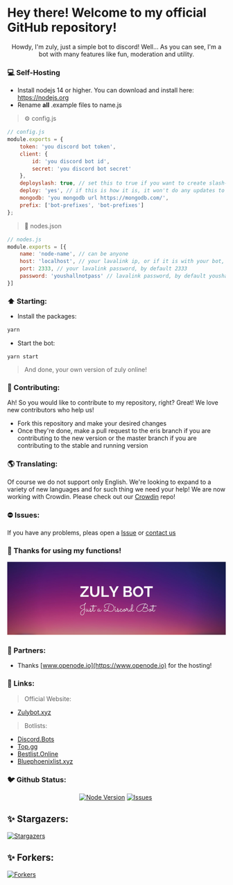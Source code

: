 # Hey there! Welcome to my official GitHub repository!

<p align="center">
Howdy, I'm zuly, just a simple bot to discord!
Well... As you can see, I'm a bot with many features like fun, moderation and utility.
</p>

### 💻 Self-Hosting
- Install nodejs 14 or higher. You can download and install here: https://nodejs.org
- Rename **all** .example files to name.js
> ⚙️ config.js
```js
// config.js
module.exports = {
	token: 'you discord bot token',
	client: {
		id: 'you discord bot id',
		secret: 'you discord bot secret'
	},
    deployslash: true, // set this to true if you want to create slash-commands and false if you just want to update.
	deploy: 'yes', // if this is how it is, it won't do any updates to slash-commands
	mongodb: 'you mongodb url https://mongodb.com/',
	prefix: ['bot-prefixes', 'bot-prefixes']
};
```
> 🎵 nodes.json
```js
// nodes.js
module.exports = [{
	name: 'node-name', // can be anyone
	host: 'localhost', // your lavalink ip, or if it is with your bot, localhost
	port: 2333, // your lavalink password, by default 2333
	password: 'youshallnotpass' // lavalink password, by default youshallnotpass
}]
```
### ⬆️ Starting:
- Install the packages:
```bash
yarn
```
- Start the bot:
```
yarn start
```
> And done, your own version of zuly online!
### 🥳 Contributing:
Ah! So you would like to contribute to my repository, right? Great! We love new contributors who help us!
- Fork this repository and make your desired changes
- Once they're done, make a pull request to the eris branch if you are contributing to the new version or the master branch if you are contributing to the stable and running version
### 🌎 Translating:
Of course we do not support only English. We're looking to expand to a variety of new languages and for such thing we need your help! We are now working with Crowdin. Please check out our [Crowdin](https://crowdin.com/project/zuly) repo!
### ⛔ Issues:
If you have any problems, pleas open a [Issue](https://github.com/zulybot/zuly/issues) or [contact us](https://zulybot.xyz/discord)
### 👋 Thanks for using my functions!
![ZulyBot](/assets/readme/banner.jpeg)
### 🤝 Partners:
- Thanks [www.openode.io](https://www.openode.io) for the hosting!
### 🔗 Links:
> Official Website:
- [Zulybot.xyz](https://zulybot.xyz/)
> Botlists:
- [Discord.Bots](https://discord.bots.gg/bots/880173509077266483)
- [Top.gg](https://top.gg/bot/880173509077266483)
- [Bestlist.Online](https://bestlist.online/bots/880173509077266483)
- [Bluephoenixlist.xyz](https://bluephoenixlist.xyz/bot/880173509077266483)
### 🐦 Github Status:
<p align="center">
<a href="https://nodejs.org/en/download/"><img src="https://img.shields.io/badge/Node.JS-43853D.svg?style=for-the-badge&amp;logo=node.js&amp;logoColor=white" alt="Node Version"></a> <a href="https://github.com/zulybot/zuly/issues"><img src="https://img.shields.io/github/issues/zulybot/zuly?style=for-the-badge&amp;color=green" alt="Issues"></a> <a href="https://github.com/zulybot/zuly/pulls"><img src="https://img.shields.io/github/issues-pr/zulybot/zuly?style=for-the-badge&amp;color=green" alt=""></a>
<h2 id="-stargazers-">✨ Stargazers:</h2>
<p><a href="https://github.com/zulybot/zuly/stargazers"><img src="https://reporoster.com/stars/zulybot/zuly" alt="Stargazers"></a></p>
<h2 id="-forkers-">✨ Forkers:</h2>
<p><a href="https://github.com/zulybot/zuly/network/members"><img src="https://reporoster.com/forks/zulybot/zuly" alt="Forkers"></a></p>
</p>